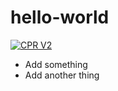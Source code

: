 # hello-world
[![CPR V2](https://github.com/drapergeek/actions-playing/actions/workflows/create_pr_2.yml/badge.svg)](https://github.com/drapergeek/actions-playing/actions/workflows/create_pr_2.yml)

* Add something
* Add another thing
